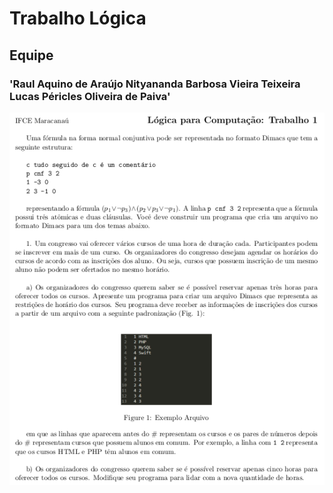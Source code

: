 <h1>Trabalho Lógica</h1>
<h2>Equipe</h2>
<h3>'Raul Aquino de Araújo&#013;
Nityananda Barbosa Vieira Teixeira&#013;
Lucas Péricles Oliveira de Paiva'
</h3>
<img src="questao.png">

